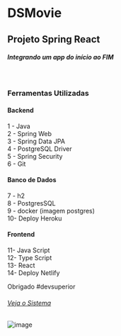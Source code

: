 # DSMovie

<h2> Projeto Spring React</h2>

<h5>Integrando um app do início ao FIM</h5>
<br>
<h3> Ferramentas Utilizadas</h3> 
<h4>Backend</h4>
<p>
1 - Java<br>
2 - Spring Web<br>
3 - Spring Data JPA<br>
4 - PostgreSQL Driver<br>
5 - Spring Security<br>
6 - Git
</p>
<h4>Banco de Dados</h4>
<p>
7 - h2<br>
8 - PostgresSQL<br>
9 - docker (imagem postgres)<br>
10- Deploy Heroku<br>
</p>
<h4>Frontend</h4>
<p>
11- Java Script<br>
12- Type Script<br>
13- React<br>
14- Deploy Netlify<br>
</p>

Obrigado #devsuperior

<a href="https://fabiano-dsmovie.netlify.app/"><h6>Veja o Sistema</h6><a/>

![image](https://user-images.githubusercontent.com/67827573/168340913-a2a48fe7-e985-49bb-97c1-fa6e8a185a12.png)
